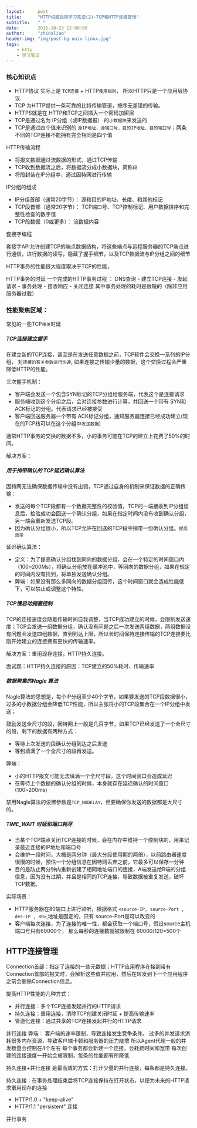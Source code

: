 ```yaml
---
layout:     post
title:      "HTTP权威指南学习笔记(2)-TCP和HTTP连接管理"
subtitle:	" "
date:       2016-10-23 12:00:00
author:     "zhidaliao"
header-img: "img/post-bg-unix-linux.jpg"
tags:
    - http
    - 学习笔记
---
```


### 核心知识点

- HTTP协议 实际上是 `TCP连接` + HTTP`使用规则`， 所以HTTP只是一个应用层协议.
- TCP 为HTTP提供一条可靠的比特传输管道，按序无差错的传输。
- HTTPS就是在 HTTP和TCP之间插入一个密码加密层
- TCP是通过名为 IP分组（或IP数据报） 的`小数据块`来发送的
- TCP是通过四个值来识别的 `源IP地址、源端口号、目的IP地址、目的端口号`；两条不同的TCP连接不能拥有完全相同是四个值

HTTP传输流程
- 将报文数据通过流数据的形式，通过TCP传输
- TCP收到数据流之后，将数据流分成小数据块，简称`段`
- 将段封装在IP分组中，通过因特网进行传输

IP分组的组成
- IP分组首部（通常20字节）： 源和目的IP地址、长度、和其他标记
- TCP段首部（通常20字节）：	TCP端口号、TCP控制标记、用户数据排序和完整性检查的数字值
- TCP段数据（0或更多）： 流数据内容

套接字编程

套接字API允许创建TCP的端点数据结构，将这些端点与远程服务器的TCP端点进行通信，进行数据的读写，隐藏了握手细节，以及TCP数据流与IP分组之间的细节

HTTP事务的性能很大程度取决于TCP的性能，

HTTP事务的时延
一个完成的HTTP事务过程 ： DNS查询 - 建立TCP连接 - 发起请求 - 事务处理 - 接收响应 - 关闭连接
其中事务处理的耗时是很短的（除非应用服务器过载）


### 性能聚焦区域：

常见的一些TCP`相关`时延

##### TCP连接建立握手

在建立新的TCP连接，甚至是在发送任意数据之前，TCP软件会交换一系列的IP分组， 对`连接的有关参数进行沟通`, 如果连接之传输少量的数据，这个交换过程会严重降低HTTP的性能。

三次握手机制：
- 客户端会发送一个包含SYN标记的TCP分组给服务端，代表这个是连接请求
- 服务端收到这个分组之后，会对连接参数进行计算，并回送一个带有 SYN和ACK标记的分组。代表请求已经被接受
- 客户端回送服务器一个带有 ACK标记分组，通知服务器连接已经成功建立(现在的TCP栈可以在这个分组中`发送数据`)

通常HTTP事务的交换的数据不多，小的事务可能在TCP的建立上花费了50%的时间。

解决方案：

##### 用于捎带确认的 TCP延迟确认算法

因特网无法确保数据传输中没有出错，TCP通过自身的机制来保证数据的正确传输：
- 发送的每个TCP段都有一个数据完整性的校验值，TCP的一端接收到IP分组信息后，检验成功会回送一个确认分组，如果在指定时间内没有收到确认分组，另一端会重新发送TCP段。
- 因为确认分组很小，所以TCP允许在回送的TCP段中捎带一份确认分组。`提高效率`

延迟确认算法：
- 定义：为了提高确认分组找到同向的数据分组，会在一个特定的时间窗口内（100~200Ms），将确认分组放在缓冲池中，等同向的数据分组，如果在规定的时间内没有找到，将单独发送确认分组。
- 弊端：如果没有那么多同向的数据分组回传，这个时间窗口就会造成性能低下，可以禁止或调整这个特性。

##### TCP慢启动拥塞控制

TCP的连接速度会随着传输时间自我调整，当TCP成功建立的时候，会限制发送速度；TCP会发送一组数据分组，确认没有问题之后一次发送两组数据，两组数据没有问题会发送四组数据，直到到达上限，所以长时间保持连接传输的TCP连接要比刚开始建立的连接拥有更快的传输速率。

解决方案：重用现存连接，HTTP持久连接。

面试题：HTTP持久连接的原因：TCP建立的50%耗时、传输速率

##### 数据聚集的Nagle 算法

Nagle算法的思想是，每个IP分组至少40个字节，如果要发送的TCP段数据很小，过多的小数据分组会降低TCP性能，所以主张将小的TCP段集合在一个IP分组中发送；

鼓励发送全尺寸的段，因特网上一般是几百字节，如果TCP已经发送了一个全尺寸的段，剩下的数据有两种方式：
- 等待上次发送的段确认分组到达之后发送
- 等到填满了一个全尺寸的段再发送。

弊端： 
- 小的HTTP报文可能无法填满一个全尺寸段，这个时间窗口会造成延迟
- 在等待上个数据的确认分组的时候，本身就存在延迟确认的时间窗口(100~200ms)

禁用Nagle算法的设置参数是`TCP_NODELAY`，但要确保你发送的数据都是大尺寸的。

##### TIME_WAIT 时延和端口耗尽

- 当某个TCP端点关闭TCP连接的时候，会在内存中维持一个控制块的，用来记录最近连接的IP地址和端口号
- 会维护一段时间，大概是两分钟（最大分段使用期的两倍），以前路由器速度很慢的时候，预估一个分组信息在因特网丢弃之前，它最多可以保存一分钟
- 目的是防止两分钟内重新创建了相同地址端口的连接，A端发送给B端的分组信息，因为没有过期，并且是相同的TCP连接，导致数据被重复发送，破坏TCP数据。

实际场景：
- HTTP服务器在80端口上进行监听，根据格式 `<source-IP, source-Port , des-IP , 80>`,地址是固定的，只有 source-Port是可以改变的
- 客户端每次连接，为了连接的唯一性，都会获取一个端口号，假设source主机端口号只有60000个，  那么每秒的连接数就被限制在  60000/120=500个

## HTTP连接管理

Connection首部：指定了连接的一些元数据；HTTP应用程序在接到带有Connection首部的报文时，会解析这些值并应用，然后在转发到下一个应用程序之前会删除Connection信息。

提高HTTP性能的几种方式：
- 并行连接：多个TCP连接发起并行的HTTP请求
- 持久连接：重用连接，消除TCP创建关闭时延 + 提高传输速率
- 管道化连接：通过共享的TCP连接发起并行的HTTP请求

并行连接
弊端：
客户端的速率限制，导致连接发生竞争条件。
过多的并发请求消耗很多内存资源，导致客户端卡顿和服务器的压力陡增
所以Agent代理一般的并发数量会控制在4个左右
每个事务都会新建一个连接，会耗费时间和宽带
每次创建的连接速度一开始会被限制，每条的性能都有所降低

持久连接+并行连接 是最高效的方式：打开少量的并行连接，每条都是持久连接。

持久连接：在事务处理结束后将TCP连接保持在打开状态，以便为未来的HTTP请求重用现存的连接
- HTTP/1.0 + "keep-alive"
- HTTP/1.1 "persistent" 连接








并行事务



